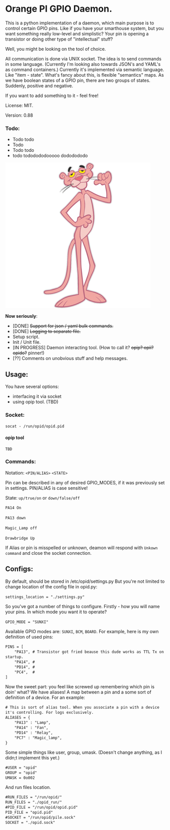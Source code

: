# Orange PI GPIO Daemon. 

This is a python implementation of a daemon, which main purpose is 
to control certain GPIO pins. 
Like if you have your smarthouse system, but you want 
something really low-level and simplistic? Your pin is opening a 
transistor or doing other type of "intellectual" stuff? 

Well, you might be looking on the tool of choice. 

All communication is done via UNIX socket. The idea is to send commands
in some language. (Currently I'm looking also towards JSON's and YAML's 
as command containers.) Currently it's implemented via 
semantic language. Like "item - state". 
What's fancy about this, is flexible "semantics" maps. As we 
have boolean states of a GPIO pin, there are two groups of states. 
Suddenly, positive and negative. 



If you want to add something to it - feel free! 

License: MIT. 

Version: 0.88

### Todo: 
 * Todo todo
 * Todo 
 * Todo todo
 * todo tododododooooo dododododo
 
 ![Pink Panther ](./pink-panther.png)

 **Now seriously**: 
 * [DONE] ~~Support for json / yaml bulk commands.~~
 * [DONE] ~~Logging to separate file.~~ 
 * Setup script. 
 * Init / Unit file. 
 * [IN PROGRESS] Daemon interacting tool. (How to call it? ~~opip? opii? opido?~~ pinner!)
 * [??] Comments on unobvious stuff and help messages. 
 
## Usage: 

You have several options: 
* interfacing it via socket
* using opip tool. (TBD)

### Socket: 

`socat - /run/opid/opid.pid`

#### opip tool

```
TBD
```

### Commands:


Notation: `<PIN/ALIAS>` `<STATE>`

Pin can be described in any of desired GPIO_MODES, 
if it was previously set in settings.
PIN/ALIAS is case sensitive!

State: `up/true/on` or `down/false/off`

```
PA14 On

PA13 down

Magic_Lamp off

Drawbridge Up
```
If Alias or pin is misspelled or unknown, deamon will respond with `Unkown command`
and close the socket connection. 
## Configs: 
By default, should be stored in /etc/opid/settings.py
But you're not limited to change location of the config file 
in opid.py:

`settings_location = "./settings.py"`

So you've got a number of things to configure. 
Firstly - how you will name your pins. 
In which mode you want it to operate? 

```GPIO_MODE = "SUNXI"```

Available GPIO modes are: `SUNXI`, `BCM`, `BOARD`.
For example, here is my own definition of used pins:
 
```
PINS = [
    "PA13", # Transistor got fried beause this dude works as TTL Tx on startup.
    "PA14", #
    "PD14", #
    "PC4",  #
]
```

Now the sweet part: you feel like screwed up remembering 
which pin is doin' what? We have aliases! A map between a pin and a 
some sort of definition of a device. For an example:   

```
# This is sort of alias tool. When you associate a pin with a device it's controlling. For logs exclusively.
ALIASES = {
    "PA13" : "Lamp",
    "PA14" : "Fan",
    "PD14" : "Relay",
    "PC7" : "Magic_lamp",
}
```
Some simple things like user, group, umask. (Doesn't change anything, 
as I didn;t implement this yet.)
```
#USER = "opid"
GROUP = "opid"
UMASK = 0o002

```

And run files location. 
```
#RUN_FILES = "/run/opid/"
RUN_FILES = "./opid_run/"
#PID_FILE = "/run/opid/opid.pid"
PID_FILE = "opid.pid"
#SOCKET = "/run/opid/pile.sock"
SOCKET = "./opid.sock"
```
